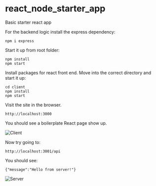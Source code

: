 # react_node_starter_app
Basic starter react app

For the backend logic install the express dependency:

    npm i express
    
Start it up from root folder:

    npm install
    npm start
    
Install packages for react front end. Move into the correct directory and start it up:

    cd client
    npm install
    npm start
    
Visit the site in the browser.

    http://localhost:3000
    
You should see a boilerplate React page show up.

![Client](https://github.com/amnolan/react_node_starter_app/blob/main/screenshots/screenshot_client.png)

Now try going to:

    http://localhost:3001/api

You should see:

    
    {"message":"Hello from server!"}
    
![Server](https://github.com/amnolan/react_node_starter_app/blob/main/screenshots/screenshot_server.png)
